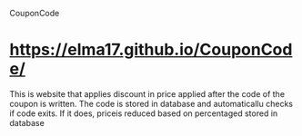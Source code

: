 CouponCode
# https://elma17.github.io/CouponCode/
This is  website that applies discount in price applied after the code of the coupon is written. The code is stored in database and automaticallu checks if code exits. If it does, priceis reduced based on percentaged stored in database

